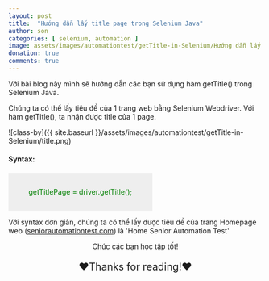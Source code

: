 ```yaml
---
layout: post
title:  "Hướng dẫn lấy title page trong Selenium Java"
author: son
categories: [ selenium, automation ]
image: assets/images/automationtest/getTitle-in-Selenium/Hướng dẫn lấy title page trong Selenium Java.png
donation: true
comments: true
---
```


Với bài blog này mình sẽ hướng dẫn các bạn sử dụng hàm getTitle() trong Selenium Java.

Chúng ta có thể lấy tiêu đề của 1 trang web bằng Selenium Webdriver.
Với hàm getTitle(), ta nhận được title của 1 page.


![class-by]({{ site.baseurl }}/assets/images/automationtest/getTitle-in-Selenium/title.png)
#### Syntax:


<div class="myDiv" style="color:green; display: table; background-color:rgb(238,238,238);text-align: left;padding:15px 40px;">
  <p>getTitlePage = driver.getTitle();</p>
</div>
  
Với syntax đơn giản, chúng ta có thể lấy được tiêu đề của trang Homepage web (<a href="https://seniorautomationtest.com/">seniorautomationtest.com</a>) là 'Home Senior Automation Test'

<div>
    <p style=" text-align: center; ">Chúc các bạn học tập tốt!</p>
    <p style=" text-align: center; font-size: 20px; ">❤️Thanks for reading!❤️</p>
</div>
